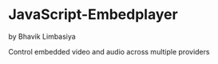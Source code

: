 # JavaScript-Embedplayer
by Bhavik Limbasiya

Control embedded video and audio across multiple providers
